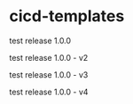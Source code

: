 # cicd-templates

test release 1.0.0

test release 1.0.0 - v2

test release 1.0.0 - v3

test release 1.0.0 - v4

